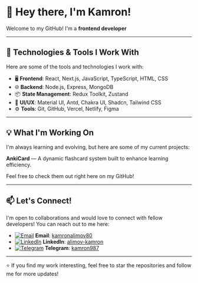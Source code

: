# 👋 Hey there, I'm Kamron!

Welcome to my GitHub! I'm a **frontend developer** 

---

## 🚀 Technologies & Tools I Work With

Here are some of the tools and technologies I work with:

- 🖥️ **Frontend**: React, Next.js, JavaScript, TypeScript, HTML, CSS
- 🌐 **Backend**: Node.js, Express, MongoDB
- 📦 **State Management**: Redux Toolkit, Zustand
- 🎨 **UI/UX**: Material UI, Antd, Chakra UI, Shadcn, Tailwind CSS
- ⚙️ **Tools**: Git, GitHub, Vercel, Netlify, Figma

---

## 💡 What I'm Working On

I'm always learning and evolving, but here are some of my current projects:

 **AnkiCard** — A dynamic flashcard system built to enhance learning efficiency.

Feel free to check them out right here on my GitHub!

---


## 📫 Let's Connect!

I'm open to collaborations and would love to connect with fellow developers! You can reach out to me here:

- [![Email](https://img.shields.io/badge/Email-D14836?style=for-the-badge&logo=gmail&logoColor=white)](mailto:kamronalimov80@gmail.com) **Email**: [kamronalimov80](mailto:kamronalimov80@gmail.com)
- [![LinkedIn](https://img.shields.io/badge/LinkedIn-0077B5?style=for-the-badge&logo=linkedin&logoColor=white)](https://linkedin.com/in/yourprofile) **LinkedIn**: [alimov-kamron](https://www.linkedin.com/in/alimov-kamron/)
- [![Telegram](https://img.shields.io/badge/Telegram-2CA5E0?style=for-the-badge&logo=telegram&logoColor=white)](https://t.me/kamron987) **Telegram**: [kamron987](https://t.me/kamron987)

---


⭐ If you find my work interesting, feel free to star the repositories and follow me for more updates!
